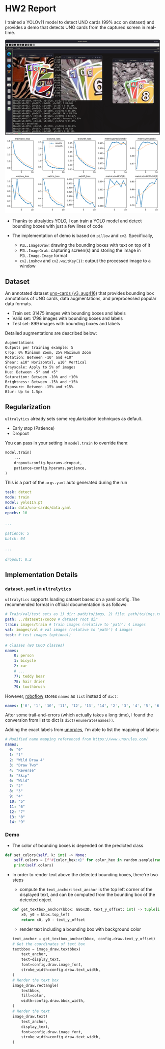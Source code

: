 # HW2 Report

I trained a YOLOv11 model to detect UNO cards (99% acc on dataset) and provides a demo that detects
UNO cards from the captured screen in real-time.

![Demo Screenshot](../../../pics/hw2-demo.png)
![Training result](../../../pics/hw2-train-results.png)

- Thanks to [ultralytics YOLO](https://docs.ultralytics.com), I can train a YOLO model 
and detect bounding boxes with just a few lines of code

- The implementation of demo is based on `pillow` and `cv2`. Specifically,
    - `PIL.ImageDraw`: drawing the bounding boxes with text on top of it
    - `PIL.ImageGrab`: capturing screen(s) and storing the image in `PIL.Image.Image` format
    - `cv2.imshow` and `cv2.waitKey(1)`: output the processed image to a window

## Dataset
An annotated dataset [uno-cards (v3, aug416)](https://universe.roboflow.com/joseph-nelson/uno-cards)
that provides bounding box annotations of UNO cards, data augmentations, and preprocessed popular data formats.

- Train set: 31475 images with bounding boxes and labels
- Valid set: 1798 images with bounding boxes and labels
- Test set: 899 images with bounding boxes and labels

Detailed augmentations are described below:

```
Augmentations
Outputs per training example: 5
Crop: 0% Minimum Zoom, 25% Maximum Zoom
Rotation: Between -10° and +10°
Shear: ±10° Horizontal, ±10° Vertical
Grayscale: Apply to 5% of images
Hue: Between -5° and +5°
Saturation: Between -10% and +10%
Brightness: Between -15% and +15%
Exposure: Between -15% and +15%
Blur: Up to 1.5px
```

## Regularization
`ultralytics` already sets some regularization techniques as default. 
- Early stop (Patience)
- Dropout

You can pass in your setting in `model.train` to override them:
```python
model.train(
    ...
    dropout=config.hparams.dropout,
    patience=config.hparams.patience,
)
```

This is a part of the `args.yaml` auto generated during the run
```yaml
task: detect
mode: train
model: yolo11n.pt
data: data/uno-cards/data.yaml
epochs: 10

...

patience: 5
batch: 64

...

dropout: 0.2
```


## Implementation Details

### `dataset.yaml` in `ultralytics`

`ultralytics` supports loading dataset based on a yaml config. 
The recommended format in official documentation is as follows:

```yaml
# Train/val/test sets as 1) dir: path/to/imgs, 2) file: path/to/imgs.txt, or 3) list: [path/to/imgs1, path/to/imgs2, ..]
path: ../datasets/coco8 # dataset root dir
train: images/train # train images (relative to 'path') 4 images
val: images/val # val images (relative to 'path') 4 images
test: # test images (optional)

# Classes (80 COCO classes)
names:
    0: person
    1: bicycle
    2: car
    # ...
    77: teddy bear
    78: hair drier
    79: toothbrush
```

However, [roboflow](https://roboflow.com/formats/yolov11-pytorch-txt) stores `names` as `list` 
instead of `dict`:

```yaml
names: ['0', '1', '10', '11', '12', '13', '14', '2', '3', '4', '5', '6', '7', '8', '9']
```

After some trail-and-errors (which actually takes a long time), I found the conversion from list to dict is `dict(enumerate(names))`.

Adding the exact labels from [unorules](https://www.unorules.com/), I'm able to list the mapping of labels:

```yaml
# Modified name mapping referenced from https://www.unorules.com/
names:
  0: "0"
  1: "1"
  2: "Wild Draw 4"
  3: "Draw Two"
  4: "Reverse"
  5: "Skip"
  6: "Wild"
  7: "2"
  8: "3"
  9: "4"
  10: "5"
  11: "6"
  12: "7"
  13: "8"
  14: "9"
```

### Demo

- The color of bounding boxes is depended on the predicted class

```python
def set_colors(self, k: int) -> None:
    self.colors = [f"#{color_hex:x}" for color_hex in random.sample(range(0xFFFFFF), k=k)]
    print(self.colors)
```

- In order to render text above the detected bounding boxes, there're two steps

    - compute the `text_anchor`: `text_anchor` is the top left corner of the displayed text,
    and can be computed from the bounding box of the detected object
    ```python
    def get_textbox_anchor(bbox: BBox2D, text_y_offset: int) -> tuple[int, int]:
        x0, y0 = bbox.top_left
        return x0, y0 - text_y_offset
    ```

    - render text including a bounding box with background color
    ```python
    text_anchor = get_textbox_anchor(bbox, config.draw.text_y_offset)
    # Get the coordinates of text box
    textbbox = image_draw.textbbox(
        text_anchor,
        text=display_text,
        font=config.draw.image_font,
        stroke_width=config.draw.text_width,
    )
    # Render the text box
    image_draw.rectangle(
        textbbox,
        fill=color,
        width=config.draw.bbox_width,
    )
    # Render the text
    image_draw.text(
        text_anchor,
        display_text,
        font=config.draw.image_font,
        stroke_width=config.draw.text_width,
    )
    ```





